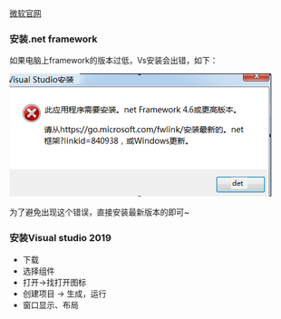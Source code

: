 [微软官网](https://www.microsoft.com/zh-cn/)

### 安装.net framework

如果电脑上framework的版本过低，Vs安装会出错，如下：

![net farmework](assets/.net%20farmework.png)

为了避免出现这个错误，直接安装最新版本的即可~

### 安装Visual studio 2019

+ 下载
+ 选择组件
+ 打开->找打开图标
+ 创建项目 -> 生成，运行 
+ 窗口显示、布局